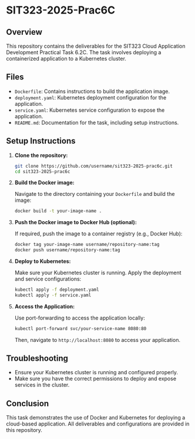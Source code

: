 # SIT323-2025-Prac6C

## Overview
This repository contains the deliverables for the SIT323 Cloud Application Development Practical Task 6.2C. The task involves deploying a containerized application to a Kubernetes cluster.

## Files
- `Dockerfile`: Contains instructions to build the application image.
- `deployment.yaml`: Kubernetes deployment configuration for the application.
- `service.yaml`: Kubernetes service configuration to expose the application.
- `README.md`: Documentation for the task, including setup instructions.

## Setup Instructions

1. **Clone the repository:**

   ```bash
   git clone https://github.com/username/sit323-2025-prac6c.git
   cd sit323-2025-prac6c
   ```

2. **Build the Docker image:**

   Navigate to the directory containing your `Dockerfile` and build the image:

   ```bash
   docker build -t your-image-name .
   ```

3. **Push the Docker image to Docker Hub (optional):**

   If required, push the image to a container registry (e.g., Docker Hub):

   ```bash
   docker tag your-image-name username/repository-name:tag
   docker push username/repository-name:tag
   ```

4. **Deploy to Kubernetes:**

   Make sure your Kubernetes cluster is running. Apply the deployment and service configurations:

   ```bash
   kubectl apply -f deployment.yaml
   kubectl apply -f service.yaml
   ```

5. **Access the Application:**

   Use port-forwarding to access the application locally:

   ```bash
   kubectl port-forward svc/your-service-name 8080:80
   ```

   Then, navigate to `http://localhost:8080` to access your application.

## Troubleshooting

- Ensure your Kubernetes cluster is running and configured properly.
- Make sure you have the correct permissions to deploy and expose services in the cluster.

## Conclusion

This task demonstrates the use of Docker and Kubernetes for deploying a cloud-based application. All deliverables and configurations are provided in this repository.
